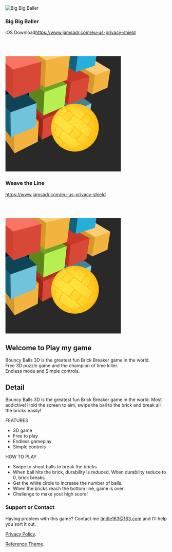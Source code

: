 <div class="1" >
<img src="https://lionstudios.cc/wp-content/uploads/2018/05/LionStudios_Website_HOME_CarouselMocks_@2x_BigBigBaller_New.jpg" alt="Big Big Baller" title="" />
<h3>Big Big Baller</h3>
<p>iOS Download<a href="https://www.jamsadr.com/eu-us-privacy-shield">https://www.jamsadr.com/eu-us-privacy-shield</a></p>
</div>
<br/>
<br/>
<br/>
<div class="2" >
<img src="./images/logo.png" alt="Weave the Line" title="" />
<h3>Weave the Line</h3>
<a href="https://www.jamsadr.com/eu-us-privacy-shield">https://www.jamsadr.com/eu-us-privacy-shield</a> 
</div>
<br/>
<br/>
<br/>

![](./images/logo.png)

## Welcome to Play my game

Bouncy Balls 3D is the greatest fun Brick Breaker game in the world.   
Free 3D puzzle game and the champion of time killer.  
Endless mode and Simple controls.  

## Detail

Bouncy Balls 3D is the greatest fun Brick Breaker game in the world. Most addictive!
Hold the screen to aim, swipe the ball to the brick and break all the bricks easily!

FEATURES
- 3D game
- Free to play
- Endless gameplay
- Simple controls

HOW TO PLAY
- Swipe to shoot balls to break the bricks.
- When ball hits the brick, durability is reduced. When durability reduce to 0, brick breaks.
- Get the white circle to increase the number of balls.
- When the bricks reach the bottom line, game is over.
- Challenge to make yout high score!

### Support or Contact

Having problem with this game? 
Contact me [tindle163@163.com]() and I’ll help you sort it out.


[Privacy Policy](./privacy.html).

[Reference Theme](https://github.com/pages-themes/cayman).